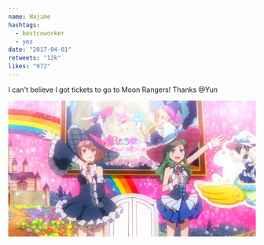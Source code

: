 ```yaml
---
name: Hajime
hashtags:
  - bestcoworker
  - yes
date: "2017-04-01"
retweets: "12k"
likes: "972"
---
```


I can't believe I got tickets to go to Moon Rangers!
Thanks @Yun

![](media/hajime-1.jpg)
